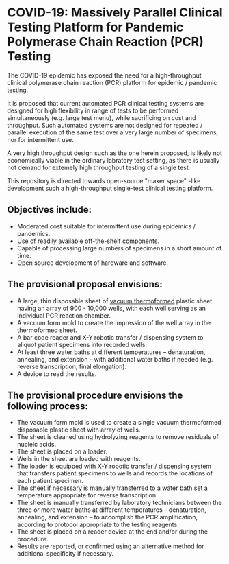 # COVID-19:  Massively Parallel Clinical Testing Platform for Pandemic Polymerase Chain Reaction (PCR) Testing

The COVID-19 epidemic has exposed the need for a high-throughput clinical polymerase chain reaction (PCR) platform for epidemic / pandemic testing. 

It is proposed that current automated PCR clinical testing systems are designed for high flexibility in range of tests to be performed simultaneously (e.g. large test menu), while sacrificing on cost and throughput. Such automated systems are not  designed for repeated / parallel execution of the same test over a very large number of specimens, nor for intermittent use.

A very high throughput design such as the one herein proposed, is likely not economically viable in the ordinary labratory test setting, as there is usually not demand for extemely high throughput testing of a single test.

This repository is directed towards open-source "maker space" -like development such a high-throughput single-test clinical testing platform.  

## Objectives include:

- Moderated cost suitable for intermittent use during epidemics / pandemics.
- Use of readily available off-the-shelf components.
- Capable of processing large numbers of specimens in a short amount of time.
- Open source development of hardware and software.

## The provisional proposal envisions:

-  A large, thin disposable sheet of [vacuum thermoformed](https://youtu.be/DWWq2hH7imA?t=84) plastic sheet having an array of 900 - 10,000 wells, with each well serving as an individual PCR reaction chamber.
-  A vacuum form mold to create the impression of the well array in the thermoformed sheet.
- A bar code reader and X-Y robotic transfer / dispensing system to aliquot patient specimens into recorded wells.
- At least three water baths at different temperatures – denaturation, annealing, and extension – with additional water baths if needed (e.g. reverse transcription, final elongation).
- A device to read the results.

## The provisional procedure envisions the following process:

- The vacuum form mold is used to create a single vacuum thermoformed disposable plastic sheet with array of wells.
- The sheet is cleaned using hydrolyzing reagents to remove residuals of nucleic acids.
- The sheet is placed on a loader.
- Wells in the sheet are loaded with reagents.
- The loader is equipped with X-Y robotic transfer / dispensing system that transfers patient specimens to wells and records the locations of each patient specimen.
- The sheet if necessary is manually transferred to a water bath set a temperature appropriate for reverse transcription.
-  The sheet is manually transferred by laboratory technicians between the three or more water baths at different temperatures – denaturation, annealing, and extension – to accomplish the PCR amplification, according to protocol appropriate to the testing reagents.
- The sheet is placed on a reader device at the end and/or during the procedure.
- Results are reported, or confirmed using an alternative method for additional specificity if necessary.
